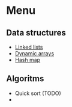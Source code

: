 # Menu

## Data structures

* [Linked lists](linked_lists.md)
* [Dynamic arrays](dynamic_arrays.md)
* [Hash map](hashmaps.md)

## Algoritms

* Quick sort (TODO)
* 

